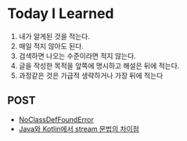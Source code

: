 Today I Learned
===============

1. 내가 알게된 것을 적는다.
2. 매일 적지 않아도 된다.
3. 검색하면 나오는 수준이라면 적지 않는다.
4. 글을 작성한 목적을 앞쪽에 명시하고 해설은 뒤에 적는다.
5. 과정같은 것은 가급적 생략하거나 가장 뒤에 적는다

POST
----

 * [NoClassDefFoundError](./NoClassDefFoundError.md)
 * [Java와 Kotlin에서 stream 문법의 차이점](./ThereIsNoStreamInKotlin.md)
